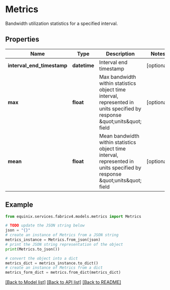 # Metrics

Bandwidth utilization statistics for a specified interval.

## Properties

Name | Type | Description | Notes
------------ | ------------- | ------------- | -------------
**interval_end_timestamp** | **datetime** | Interval end timestamp | [optional] 
**max** | **float** | Max bandwidth within statistics object time interval, represented in units specified by response \&quot;units\&quot; field | [optional] 
**mean** | **float** | Mean bandwidth within statistics object time interval, represented in units specified by response \&quot;units\&quot; field | [optional] 

## Example

```python
from equinix.services.fabricv4.models.metrics import Metrics

# TODO update the JSON string below
json = "{}"
# create an instance of Metrics from a JSON string
metrics_instance = Metrics.from_json(json)
# print the JSON string representation of the object
print(Metrics.to_json())

# convert the object into a dict
metrics_dict = metrics_instance.to_dict()
# create an instance of Metrics from a dict
metrics_form_dict = metrics.from_dict(metrics_dict)
```
[[Back to Model list]](../README.md#documentation-for-models) [[Back to API list]](../README.md#documentation-for-api-endpoints) [[Back to README]](../README.md)


